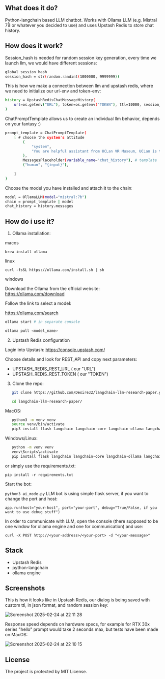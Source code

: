 ## What does it do?

Python-langchain based LLM chatbot. Works with Ollama LLM (e.g. Mistral 7B or whatever you decided to use) and uses Upstash Redis to store chat history.

## How does it work?

Session_hash is needed for random session key generation, every time we launch llm, we would have different sessions:
```bash
global session_hash
session_hash = str(random.randint(1000000, 9999999))
```

This is how we make a connection between llm and upstash redis, where we need to initialize our url-env and token-env:
```bash
history = UpstashRedisChatMessageHistory(
    url=os.getenv("URL"), token=os.getenv("TOKEN"), ttl=10000, session_id=(f"{session_hash}")
)
```

ChatPromptTemplate allows us to create an individual llm behavior, depends on your fantasy :)
```bash
prompt_template = ChatPromptTemplate(
    [ # choose the system's attitude
        (
            "system",
            "You are helpful assistant from UCLan VR Museum, UCLan is the british university, abbreviature is University of Central Lancashire of Cyprus, your name is Martin"
        ),
        MessagesPlaceholder(variable_name="chat_history"), # template
        ("human", "{input}"),
        
    ]
)
```

Choose the model you have installed and attach it to the chain:
```bash
model = OllamaLLM(model="mistral:7b")
chain = prompt_template | model
chat_history = history.messages
```

## How do i use it?

1. Ollama installation:

macos

``
brew install ollama
``

linux

``
curl -fsSL https://ollama.com/install.sh | sh
``

windows

Download the Ollama from the official website: https://ollama.com/download

Follow the link to select a model:

https://ollama.com/search

```bash
ollama start # in separate console

ollama pull <model_name>
```

2. Upstash Redis configuration
   
Login into Upstash: https://console.upstash.com/

Choose details and look for REST_API and copy next parameters:
- UPSTASH_REDIS_REST_URL ( our "URL")
- UPSTASH_REDIS_REST_TOKEN ( our "TOKEN")

3. Clone the repo:
```bash
   git clone https://github.com/Desire32/langchain-llm-research-paper.git

   cd langchain-llm-research-paper/
```

MacOS:
```bash
   python3 -m venv venv
   source venv/bin/activate
   pip3 install flask langchain langchain-core langchain-ollama langchain-community langsmith python-dotenv upstash-redis
```
Windows/Linux:
```bash
   python -m venv venv
   venv\Scripts\activate
   pip install flask langchain langchain-core langchain-ollama langchain-community langsmith python-dotenv upstash-redis
```

or simply use the requirements.txt:

``
pip install -r requirements.txt
``

Start the bot:

``
python3 ai_mode.py
``
LLM bot is using simple flask server, if you want to change the port and host:

```
app.run(host="your-host", port="your-port", debug="True/False, if you want to use debug stuff")
```

In order to communicate with LLM, open the console (there supposed to be one window for ollama engine and one for communication) and use:

``
curl -X POST http://<your-address>/<your-port> -d "<your-message>"
``

## Stack
- Upstash Redis
- python-langchain
- ollama engine

## Screenshots

This is how it looks like in Upstash Redis, our dialog is being saved with custom ttl, in json format, and random session key:

![Screenshot 2025-02-24 at 22 11 28](https://github.com/user-attachments/assets/be9b2028-f747-40b8-90dc-dfa0ddce7b41)

Response speed depends on hardware specs, for example for RTX 30x series "hello" prompt would take 2 seconds max, but tests have been made on MacOS:

![Screenshot 2025-02-24 at 22 10 15](https://github.com/user-attachments/assets/d029624d-3bd7-4cf9-ad61-d9d13bd3a55d)

## License

The project is protected by MIT License.
